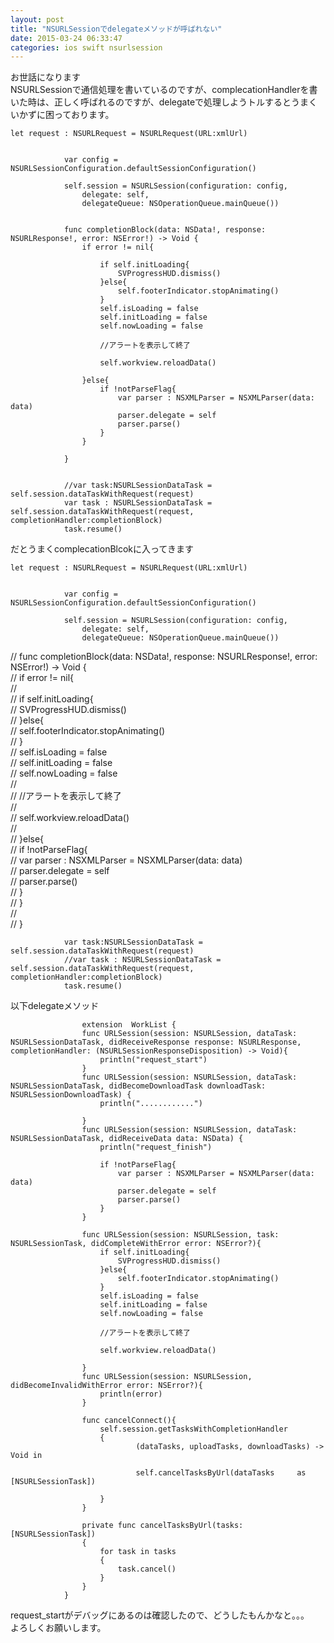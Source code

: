 ```yaml
---
layout: post
title: "NSURLSessionでdelegateメソッドが呼ばれない"
date: 2015-03-24 06:33:47
categories: ios swift nsurlsession
---
```

<p>お世話になります<br>
NSURLSessionで通信処理を書いているのですが、complecationHandlerを書いた時は、正しく呼ばれるのですが、delegateで処理しようトルするとうまくいかずに困っております。</p>

<pre><code>let request : NSURLRequest = NSURLRequest(URL:xmlUrl)


            var config = NSURLSessionConfiguration.defaultSessionConfiguration()

            self.session = NSURLSession(configuration: config,
                delegate: self,
                delegateQueue: NSOperationQueue.mainQueue())


            func completionBlock(data: NSData!, response: NSURLResponse!, error: NSError!) -&gt; Void {
                if error != nil{

                    if self.initLoading{
                        SVProgressHUD.dismiss()
                    }else{
                        self.footerIndicator.stopAnimating()
                    }
                    self.isLoading = false
                    self.initLoading = false
                    self.nowLoading = false

                    //アラートを表示して終了

                    self.workview.reloadData()

                }else{
                    if !notParseFlag{
                        var parser : NSXMLParser = NSXMLParser(data: data)
                        parser.delegate = self
                        parser.parse()
                    }
                }

            }


            //var task:NSURLSessionDataTask = self.session.dataTaskWithRequest(request)
            var task : NSURLSessionDataTask = self.session.dataTaskWithRequest(request, completionHandler:completionBlock)
            task.resume()
</code></pre>

<p>だとうまくcomplecationBlcokに入ってきます</p>

<pre><code>let request : NSURLRequest = NSURLRequest(URL:xmlUrl)


            var config = NSURLSessionConfiguration.defaultSessionConfiguration()

            self.session = NSURLSession(configuration: config,
                delegate: self,
                delegateQueue: NSOperationQueue.mainQueue())
</code></pre>

<p>//                func completionBlock(data: NSData!, response: NSURLResponse!, error: NSError!) -> Void {<br>
//                    if error != nil{<br>
//                        <br>
//                        if self.initLoading{<br>
//                            SVProgressHUD.dismiss()<br>
//                        }else{<br>
//                            self.footerIndicator.stopAnimating()<br>
//                        }<br>
//                        self.isLoading = false<br>
//                        self.initLoading = false<br>
//                        self.nowLoading = false<br>
//                        <br>
//                        //アラートを表示して終了<br>
//                        <br>
//                        self.workview.reloadData()<br>
//                        <br>
//                    }else{<br>
//                        if !notParseFlag{<br>
//                            var parser : NSXMLParser = NSXMLParser(data: data)<br>
//                            parser.delegate = self<br>
//                            parser.parse()<br>
//                        }<br>
//                    }<br>
//                    <br>
//                }</p>

<pre><code>            var task:NSURLSessionDataTask = self.session.dataTaskWithRequest(request)
            //var task : NSURLSessionDataTask = self.session.dataTaskWithRequest(request, completionHandler:completionBlock)
            task.resume()
</code></pre>

<p>以下delegateメソッド</p>

<pre><code>                extension  WorkList {
                func URLSession(session: NSURLSession, dataTask: NSURLSessionDataTask, didReceiveResponse response: NSURLResponse, completionHandler: (NSURLSessionResponseDisposition) -&gt; Void){
                    println("request_start")
                }
                func URLSession(session: NSURLSession, dataTask: NSURLSessionDataTask, didBecomeDownloadTask downloadTask: NSURLSessionDownloadTask) {
                    println("............")

                }
                func URLSession(session: NSURLSession, dataTask: NSURLSessionDataTask, didReceiveData data: NSData) {
                    println("request_finish")

                    if !notParseFlag{
                        var parser : NSXMLParser = NSXMLParser(data: data)
                        parser.delegate = self
                        parser.parse()
                    }
                }

                func URLSession(session: NSURLSession, task: NSURLSessionTask, didCompleteWithError error: NSError?){
                    if self.initLoading{
                        SVProgressHUD.dismiss()
                    }else{
                        self.footerIndicator.stopAnimating()
                    }
                    self.isLoading = false
                    self.initLoading = false
                    self.nowLoading = false

                    //アラートを表示して終了

                    self.workview.reloadData()

                }
                func URLSession(session: NSURLSession, didBecomeInvalidWithError error: NSError?){
                    println(error)
                }

                func cancelConnect(){
                    self.session.getTasksWithCompletionHandler
                    {
                            (dataTasks, uploadTasks, downloadTasks) -&gt; Void in

                            self.cancelTasksByUrl(dataTasks     as [NSURLSessionTask])

                    }
                }

                private func cancelTasksByUrl(tasks: [NSURLSessionTask])
                {
                    for task in tasks
                    {
                        task.cancel()
                    }
                }
            }
</code></pre>

<p>request_startがデバッグにあるのは確認したので、どうしたもんかなと。。。<br>
よろしくお願いします。</p>
